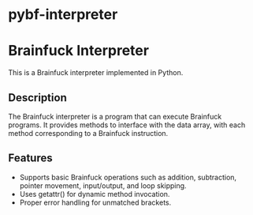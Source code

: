 # pybf-interpreter
# Brainfuck Interpreter

This is a Brainfuck interpreter implemented in Python.

## Description

The Brainfuck interpreter is a program that can execute Brainfuck programs. It provides methods to interface with the data array, with each method corresponding to a Brainfuck instruction.

## Features

- Supports basic Brainfuck operations such as addition, subtraction, pointer movement, input/output, and loop skipping.
- Uses getattr() for dynamic method invocation.
- Proper error handling for unmatched brackets.
